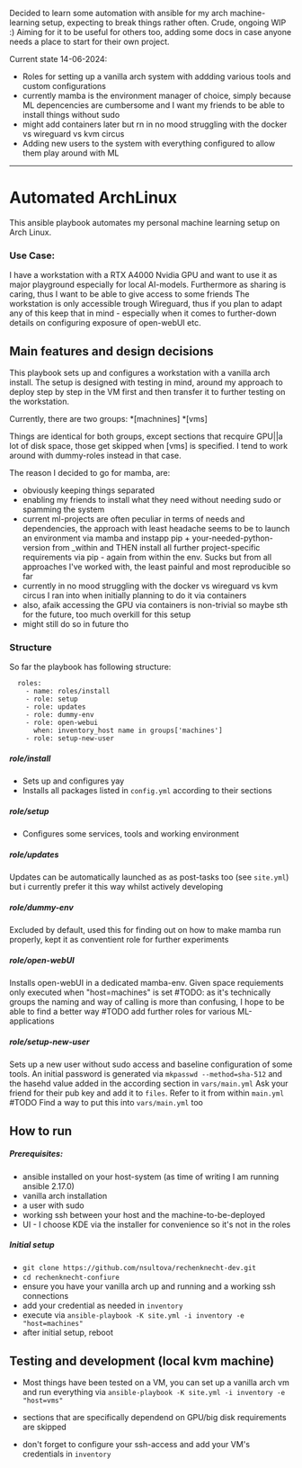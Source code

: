 Decided to learn some automation with ansible for my arch machine-learning setup, expecting to break things rather often. 
Crude, ongoing WIP :) Aiming for it to be useful for others too, adding some docs in case anyone needs a place to start for their own project. 

Current state 14-06-2024:
* Roles for setting up a vanilla arch system with addding various tools and custom configurations
* currently mamba is the environment manager of choice, simply because ML depencencies are cumbersome and I want my friends to be able to install things without sudo
* might add containers later but rn in no mood struggling with the docker vs wireguard vs kvm circus 
* Adding new users to the system with everything configured to allow them play around with ML 

-------


# Automated ArchLinux
This ansible playbook automates my personal machine learning setup on Arch Linux.

### Use Case:
I have a workstation with a RTX A4000 Nvidia GPU and want to use it as major playground especially for local AI-models. 
Furthermore as sharing is caring, thus I want to be able to give access to some friends
The workstation is only accessible trough Wireguard, thus if you plan to adapt any of this keep that in mind - especially when it comes to further-down details on configuring exposure of open-webUI etc.


## Main features and design decisions
This playbook sets up and configures a workstation with a vanilla arch install. The setup is designed with testing in mind, around my approach to deploy step by step in the VM first and then transfer it to further testing on the workstation.

Currently, there are two groups:
    *\[machnines\]
    *\[vms\] 

Things are identical for both groups, except sections that recquire GPU||a lot of disk space, those get skipped when \[vms\] is specified.
I tend to work around with dummy-roles instead in that case.

The reason I decided to go for mamba, are:
* obviously keeping things separated
* enabling my friends to install what they need without needing sudo or spamming the system
* current ml-projects are often peculiar in terms of needs and dependencies, the approach with least headache seems to be to launch an environment via mamba and instapp pip + your-needed-python-version from _within and THEN install all further project-specific requirements via pip - again from within the env. Sucks but from all approaches I've worked with, the least painful and most reproducible so far 
* currently in no mood struggling with the docker vs wireguard vs kvm circus I ran into when initially planning to do it via containers
* also, afaik accessing the GPU via containers is non-trivial so maybe sth for the future, too much overkill for this setup 
* might still do so in future tho


### Structure

So far the playbook has following structure:
```
  roles:
    - name: roles/install
    - role: setup
    - role: updates
    - role: dummy-env
    - role: open-webui
      when: inventory_host name in groups['machines']
    - role: setup-new-user
```

##### role/install
* Sets up and configures yay
* Installs all packages listed in `config.yml` according to their sections

##### role/setup
* Configures some services, tools and working environment

##### role/updates
Updates can be automatically launched as as post-tasks too (see `site.yml`) but i currently prefer it this way whilst actively developing

##### role/dummy-env
Excluded by default, used this for finding out on how to make mamba run properly, kept it as conventient role for further experiments

##### role/open-webUI
Installs open-webUI in a dedicated mamba-env. 
Given space requiements only executed when "host=machines" is set 
#TODO: as it's technically groups the naming and way of calling is more than confusing, I hope to be able to find a better way
#TODO add further roles for various ML-applications

##### role/setup-new-user
Sets up a new user without sudo access and baseline configuration of some tools.
An initial password is generated via `mkpasswd --method=sha-512` and the hasehd value added in the according section in `vars/main.yml`
Ask your friend for their pub key and add it to `files`. Refer to it from within `main.yml`
#TODO Find a way to put this into `vars/main.yml` too



## How to run
##### Prerequisites:  
* ansible installed  on your host-system (as time of writing I am running ansible 2.17.0)
* vanilla arch installation
* a user with sudo
* working ssh between your host and the machine-to-be-deployed 
* UI - I choose KDE via the installer for convenience so it's not in the roles   

##### Initial setup
* `git clone https://github.com/nsultova/rechenknecht-dev.git`
* `cd rechenknecht-confiure`
* ensure you have your vanilla arch up and running and a working ssh connections
* add your credential as needed in `inventory`
* execute via `ansible-playbook -K site.yml -i inventory -e "host=machines"` 
* after initial setup, reboot 
    
## Testing and development (local kvm machine)
* Most things have been tested on a VM, you can set up a vanilla arch vm and run everything via
`ansible-playbook -K site.yml -i inventory -e "host=vms"` 

* sections that are specifically dependend on GPU/big disk requirements are skipped
* don't forget to configure your ssh-access and add your VM's credentials in `inventory`

